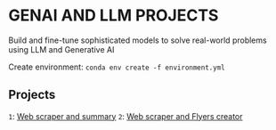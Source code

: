 # GENAI AND LLM PROJECTS
Build and fine-tune sophisticated models to solve real-world problems using LLM and Generative AI

Create environment: ``conda env create -f environment.yml``

## Projects
``1``: [Web scraper and summary](1-webscrape-summarizer.ipynb)
``2``: [Web scraper and Flyers creator](2-webscrape-flyer-designer.ipynb)

